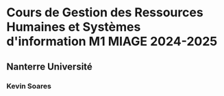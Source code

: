 # Cours de Gestion des Ressources Humaines et Systèmes d'information M1 MIAGE 2024-2025
## Nanterre Université
### Kevin Soares
